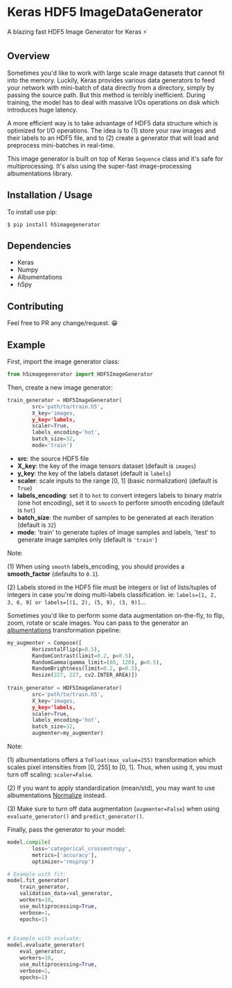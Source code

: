 Keras HDF5 ImageDataGenerator
===============================

A blazing fast HDF5 Image Generator for Keras :zap:

Overview
--------

Sometimes you'd like to work with large scale image datasets that cannot fit into the memory. Luckily, Keras provides various data generators to feed your network with mini-batch of data directly from a directory, simply by passing the source path. But this method is terribly inefficient. During training, the model has to deal with massive I/Os operations on disk which introduces huge latency.

A more efficient way is to take advantage of HDF5 data structure which is optimized for I/O operations. The idea is to (1) store your raw images and their labels to an HDF5 file, and to (2) create a generator that will load and preprocess mini-batches in real-time.

This image generator is built on top of Keras `Sequence` class and it's safe for multiprocessing. It's also using the super-fast image-processing albumentations library.

Installation / Usage
--------------------

To install use pip:

    $ pip install h5imagegenerator
    
Dependencies
------------
* Keras
* Numpy
* Albumentations
* h5py
    
Contributing
------------

Feel free to PR any change/request. :grin:

Example
-------

First, import the image generator class:

```python
from h5imagegenerator import HDF5ImageGenerator
```

Then, create a new image generator:

```python
train_generator = HDF5ImageGenerator(
        src='path/to/train.h5',
        X_key='images,
        y_key='labels,
        scaler=True,
        labels_encoding='hot',
        batch_size=32,
        mode='train')
```

* **src**: the source HDF5 file
* **X_key**: the key of the image tensors dataset (default is `images`)
* **y_key**: the key of the labels dataset (default is `labels`)
* **scaler**: scale inputs to the range [0, 1] (basic normalization) (default is `True`)
* **labels_encoding**: set it to `hot` to convert integers labels to binary matrix (one hot encoding),
set it to `smooth` to perform smooth encoding (default is `hot`)
* **batch_size**: the number of samples to be generated at each iteration (default is `32`)
* **mode**: 'train' to generate tuples of image samples and labels, 'test' to generate image samples only (default is `'train'`)

Note: 

(1) When using `smooth` labels_encoding, you should provides a **smooth_factor** (defaults to `0.1`).

(2) Labels stored in the HDF5 file must be integers or list of lists/tuples of integers in case you're doing multi-labels classification. ie: `labels=[1, 2, 3, 6, 9] or labels=[(1, 2), (5, 9), (3, 9)]`...

Sometimes you'd like to perform some data augmentation on-the-fly, to flip, zoom, rotate or scale images. You can pass to the generator an [albumentations](https://github.com/albumentations-team/albumentations) transformation pipeline:

```python
my_augmenter = Compose([
        HorizontalFlip(p=0.5),
        RandomContrast(limit=0.2, p=0.5),
        RandomGamma(gamma_limit=(80, 120), p=0.5),
        RandomBrightness(limit=0.2, p=0.5),
        Resize(227, 227, cv2.INTER_AREA)])
    
train_generator = HDF5ImageGenerator(
        src='path/to/train.h5',
        X_key='images,
        y_key='labels,
        scaler=True,
        labels_encoding='hot',
        batch_size=32,
        augmenter=my_augmenter)
```

Note:

(1) albumentations offers a `ToFloat(max_value=255)` transformation which scales pixel intensities from [0, 255] to [0, 1]. Thus, when using it, you must turn off scaling: `scaler=False`.

(2) If you want to apply standardization (mean/std), you may want to use albumentations [Normalize](https://albumentations.readthedocs.io/en/latest/api/augmentations.html#albumentations.augmentations.transforms.Normalize) instead.

(3) Make sure to turn off data augmentation (`augmenter=False`) when using `evaluate_generator()` and `predict_generator()`.

Finally, pass the generator to your model:

```python
model.compile(
        loss='categorical_crossentropy',
        metrics=['accuracy'],
        optimizer='rmsprop')

# Example with fit:
model.fit_generator(
    train_generator,
    validation_data=val_generator,
    workers=10,
    use_multiprocessing=True,
    verbose=1,
    epochs=1)
    
    
# Example with evaluate:
model.evaluate_generator(
    eval_generator,
    workers=10,
    use_multiprocessing=True,
    verbose=1,
    epochs=1)
```

